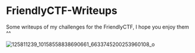 # FriendlyCTF-Writeups

Some writeups of my challenges for the FriendlyCTF, I hope you enjoy them ^^

![125811239_10158558838690661_6633745200253960108_o](https://user-images.githubusercontent.com/62826765/101008814-1d535600-3562-11eb-9377-953ce43c3c46.jpg)
